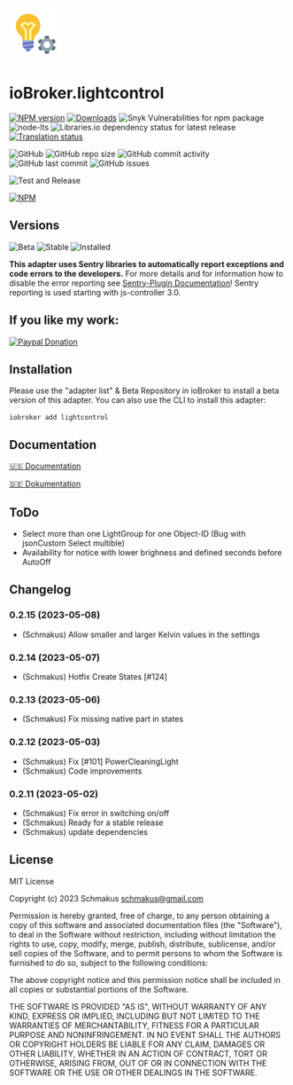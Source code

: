 ![Logo](admin/lightcontrol.png)

# ioBroker.lightcontrol

[![NPM version](https://img.shields.io/npm/v/iobroker.lightcontrol.svg)](https://www.npmjs.com/package/iobroker.lightcontrol)
[![Downloads](https://img.shields.io/npm/dm/iobroker.lightcontrol.svg)](https://www.npmjs.com/package/iobroker.lightcontrol)
![Snyk Vulnerabilities for npm package](https://img.shields.io/snyk/vulnerabilities/npm/iobroker.lightcontrol?label=npm%20vulnerabilities&style=flat-square)
![node-lts](https://img.shields.io/node/v-lts/iobroker.lightcontrol?style=flat-square)
![Libraries.io dependency status for latest release](https://img.shields.io/librariesio/release/npm/iobroker.lightcontrol?label=npm%20dependencies&style=flat-square)
[![Translation status](https://weblate.iobroker.net/widgets/adapters/-/lightcontrol/svg-badge.svg)](https://weblate.iobroker.net/engage/adapters/?utm_source=widget)

![GitHub](https://img.shields.io/github/license/schmakus/iobroker.lightcontrol?style=flat-square)
![GitHub repo size](https://img.shields.io/github/repo-size/schmakus/iobroker.lightcontrol?logo=github&style=flat-square)
![GitHub commit activity](https://img.shields.io/github/commit-activity/m/schmakus/iobroker.lightcontrol?logo=github&style=flat-square)
![GitHub last commit](https://img.shields.io/github/last-commit/schmakus/iobroker.lightcontrol?logo=github&style=flat-square)
![GitHub issues](https://img.shields.io/github/issues/schmakus/iobroker.lightcontrol?logo=github&style=flat-square)

![Test and Release](https://github.com/Schmakus/ioBroker.lightcontrol/workflows/Test%20and%20Release/badge.svg)

[![NPM](https://nodei.co/npm/iobroker.lightcontrol.png?downloads=true)](https://nodei.co/npm/iobroker.lightcontrol/)

## Versions

![Beta](https://img.shields.io/npm/v/iobroker.lightcontrol.svg?color=red&label=beta)
![Stable](http://iobroker.live/badges/lightcontrol-stable.svg)
![Installed](http://iobroker.live/badges/lightcontrol-installed.svg)

**This adapter uses Sentry libraries to automatically report exceptions and code errors to the developers.** For more details and for information how to disable the error reporting see [Sentry-Plugin Documentation](https://github.com/ioBroker/plugin-sentry#plugin-sentry)! Sentry reporting is used starting with js-controller 3.0.

## If you like my work:

[![Paypal Donation](https://img.shields.io/badge/paypal-donate%20%7C%20spenden-blue.svg)](https://www.paypal.com/cgi-bin/webscr?cmd=_s-xclick&hosted_button_id=PK89K4V2RBU78&source=url)

## Installation

Please use the "adapter list" & Beta Repository in ioBroker to install a beta version of this adapter. You can also use the CLI to install this adapter:

```
iobroker add lightcontrol
```

## Documentation

[🇺🇸 Documentation](./en/lightcontrol.md)

[🇩🇪 Dokumentation](./docs/de/lightcontrol.md)

## ToDo

-   Select more than one LightGroup for one Object-ID (Bug with jsonCustom Select multible)
-   Availability for notice with lower brighness and defined seconds before AutoOff

## Changelog

<!--
	Placeholder for the next version (at the beginning of the line):
	### **WORK IN PROGRESS**
-->
### 0.2.15 (2023-05-08)

-   (Schmakus) Allow smaller and larger Kelvin values in the settings

### 0.2.14 (2023-05-07)

-   (Schmakus) Hotfix Create States [#124]

### 0.2.13 (2023-05-06)

-   (Schmakus) Fix missing native part in states

### 0.2.12 (2023-05-03)

-   (Schmakus) Fix [#101] PowerCleaningLight
-   (Schmakus) Code improvements

### 0.2.11 (2023-05-02)

-   (Schmakus) Fix error in switching on/off
-   (Schmakus) Ready for a stable release
-   (Schmakus) update dependencies

## License

MIT License

Copyright (c) 2023 Schmakus <schmakus@gmail.com>

Permission is hereby granted, free of charge, to any person obtaining a copy
of this software and associated documentation files (the "Software"), to deal
in the Software without restriction, including without limitation the rights
to use, copy, modify, merge, publish, distribute, sublicense, and/or sell
copies of the Software, and to permit persons to whom the Software is
furnished to do so, subject to the following conditions:

The above copyright notice and this permission notice shall be included in all
copies or substantial portions of the Software.

THE SOFTWARE IS PROVIDED "AS IS", WITHOUT WARRANTY OF ANY KIND, EXPRESS OR
IMPLIED, INCLUDING BUT NOT LIMITED TO THE WARRANTIES OF MERCHANTABILITY,
FITNESS FOR A PARTICULAR PURPOSE AND NONINFRINGEMENT. IN NO EVENT SHALL THE
AUTHORS OR COPYRIGHT HOLDERS BE LIABLE FOR ANY CLAIM, DAMAGES OR OTHER
LIABILITY, WHETHER IN AN ACTION OF CONTRACT, TORT OR OTHERWISE, ARISING FROM,
OUT OF OR IN CONNECTION WITH THE SOFTWARE OR THE USE OR OTHER DEALINGS IN THE
SOFTWARE.
